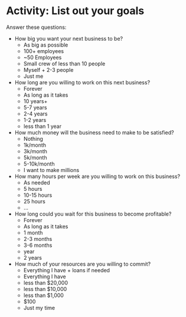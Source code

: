 # Activity: List out your goals

Answer these questions:
- How big you want your next business to be?
    - As big as possible
    - 100+ employees
    - ~50 Employees
    - Small crew of less than 10 people
    - Myself + 2-3 people
    - Just me
- How long are you willing to work on this next business?
    - Forever
    - As long as it takes
    - 10 years+
    - 5-7 years
    - 2-4 years
    - 1-2 years
    - less than 1 year
- How much money will the business need to make to be satisfied?
    - Nothing
    - 1k/month
    - 3k/month
    - 5k/month
    - 5-10k/month
    - I want to make millions
- How many hours per week are you willing to work on this business?
    - As needed
    - 5 hours
    - 10-15 hours
    - 25 hours
    - ...
- How long could you wait for this business to become profitable?
    - Forever
    - As long as it takes
    - 1 month
    - 2-3 months
    - 3-6 months
    - year
    - 2 years
- How much of your resources are you willing to commit?
    - Everything I have + loans if needed
    - Everything I have
    - less than $20,000
    - less than $10,000
    - less than $1,000
    - $100
    - Just my time

